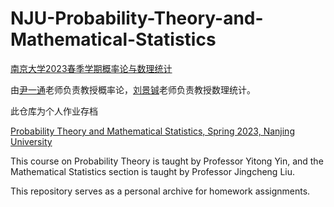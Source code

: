 # NJU-Probability-Theory-and-Mathematical-Statistics

[南京大学2023春季学期概率论与数理统计](https://tcs.nju.edu.cn/wiki/index.php?title=概率论与数理统计_(Spring_2023))

由[尹一通](http://tcs.nju.edu.cn/yinyt/)老师负责教授概率论，[刘景铖](https://liuexp.github.io)老师负责教授数理统计。

此仓库为个人作业存档



[Probability Theory and Mathematical Statistics, Spring 2023, Nanjing University](https://tcs.nju.edu.cn/wiki/index.php?title=概率论与数理统计_(Spring_2023))

This course on Probability Theory is taught by Professor Yitong Yin, and the Mathematical Statistics section is taught by Professor Jingcheng Liu.

This repository serves as a personal archive for homework assignments.